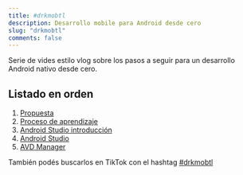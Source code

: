 ```yaml
---
title: #drkmobtl
description: Desarrollo mobile para Android desde cero
slug: "drkmobtl"
comments: false
---
```


Serie de vides estilo vlog sobre los pasos a seguir para un desarrollo Android nativo desde cero.

## Listado en orden
1. [Propuesta](https://www.tiktok.com/@drkbugs/video/7018690225211723014)
1. [Proceso de aprendizaje](https://www.tiktok.com/@drkbugs/video/7019789774751845637)
1. [Android Studio introducción](https://www.tiktok.com/@drkbugs/video/7019768635799506181)
1. [Android Studio](https://www.tiktok.com/@drkbugs/video/7020413022833282309)
1. [AVD Manager](https://www.tiktok.com/@drkbugs/video/7020943809609600262)

También podés buscarlos en TikTok con el hashtag [#drkmobtl](https://www.tiktok.com/tag/drkmobtl?lang=es)